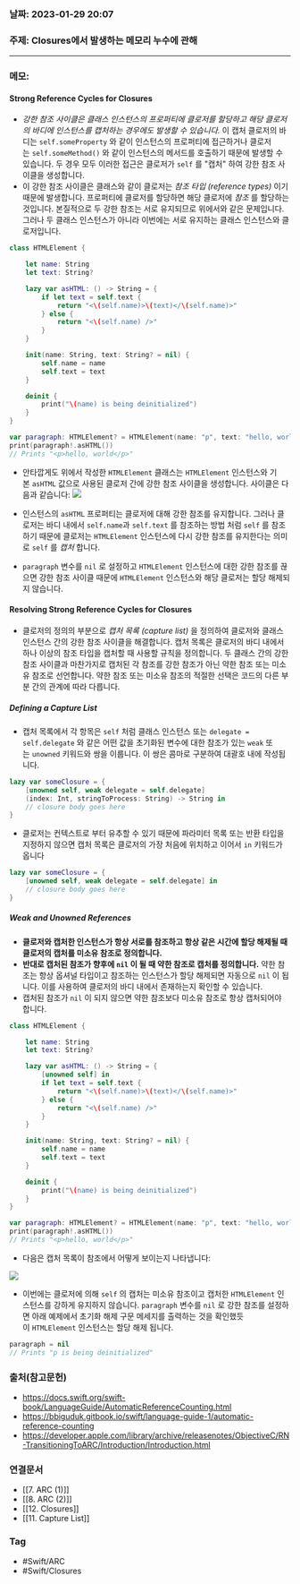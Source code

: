 ### 날짜: 2023-01-29 20:07

### 주제: Closures에서 발생하는 메모리 누수에 관해
---
### 메모: 
#### Strong Reference Cycles for Closures
- *강한 참조 사이클은 클래스 인스턴스의 프로퍼티에 클로저를 할당하고 해당 클로저의 바디에 인스턴스를 캡처하는 경우에도 발생할 수 있습니다.* 이 캡처 클로저의 바디는 `self.someProperty` 와 같이 인스턴스의 프로퍼티에 접근하거나 클로저는 `self.someMethod()` 와 같이 인스턴스의 메서드를 호출하기 때문에 발생할 수 있습니다. 두 경우 모두 이러한 접근은 클로저가 `self` 를 "캡처" 하여 강한 참조 사이클을 생성합니다.
- 이 강한 참조 사이클은 클래스와 같이 클로저는 _참조 타입 (reference types)_ 이기 때문에 발생합니다. 프로퍼티에 클로저를 할당하면 해당 클로저에 _참조_ 를 할당하는 것입니다. 본질적으로 두 강한 참조는 서로 유지되므로 위에서와 같은 문제입니다. 그러나 두 클래스 인스턴스가 아니라 이번에는 서로 유지하는 클래스 인스턴스와 클로저입니다.
~~~ swift 
class HTMLElement {

    let name: String
    let text: String?

    lazy var asHTML: () -> String = {
        if let text = self.text {
            return "<\(self.name)>\(text)</\(self.name)>"
        } else {
            return "<\(self.name) />"
        }
    }

    init(name: String, text: String? = nil) {
        self.name = name
        self.text = text
    }

    deinit {
        print("\(name) is being deinitialized")
    }
}

var paragraph: HTMLElement? = HTMLElement(name: "p", text: "hello, world")
print(paragraph!.asHTML())
// Prints "<p>hello, world</p>"
~~~
- 안타깝게도 위에서 작성한 `HTMLElement` 클래스는 `HTMLElement` 인스턴스와 기본 `asHTML` 값으로 사용된 클로저 간에 강한 참조 사이클을 생성합니다. 사이클은 다음과 같습니다:
![](https://95735008-files.gitbook.io/~/files/v0/b/gitbook-x-prod.appspot.com/o/spaces%2F-M7Zt2HBfR67oi6QnKHI%2Fuploads%2Fgit-blob-7c3e17c9e77d33e16d17922a05db18158d46523d%2F24_closureReferenceCycle01_2x.png?alt=media)

- 인스턴스의 `asHTML` 프로퍼티는 클로저에 대해 강한 참조를 유지합니다. 그러나 클로저는 바디 내에서 `self.name`과 `self.text` 를 참조하는 방법 처럼 `self` 를 참조하기 때문에 클로저는 `HTMLElement` 인스턴스에 다시 강한 참조를 유지한다는 의미로 `self` 를 _캡처_ 합니다.
- `paragraph` 변수를 `nil` 로 설정하고 `HTMLElement` 인스턴스에 대한 강한 참조를 끊으면 강한 참조 사이클 때문에 `HTMLElement` 인스턴스와 해당 클로저는 할당 해제되지 않습니다.
#### Resolving Strong Reference Cycles for Closures
- 클로저의 정의의 부분으로 _캡처 목록 (capture list)_ 을 정의하여 클로저와 클래스 인스턴스 간의 강한 참조 사이클을 해결합니다. 캡처 목록은 클로저의 바디 내에서 하나 이상의 참조 타입을 캡처할 때 사용할 규칙을 정의합니다. 두 클래스 간의 강한 참조 사이클과 마찬가지로 캡처된 각 참조를 강한 참조가 아닌 약한 참조 또는 미소유 참조로 선언합니다. 약한 참조 또는 미소유 참조의 적절한 선택은 코드의 다른 부분 간의 관계에 따라 다릅니다.
##### Defining a Capture List
- 캡처 목록에서 각 항목은 `self` 처럼 클래스 인스턴스 또는 `delegate = self.delegate` 와 같은 어떤 값을 초기화된 변수에 대한 참조가 있는 `weak` 또는 `unowned` 키워드와 쌍을 이룹니다. 이 쌍은 콤마로 구분하여 대괄호 내에 작성됩니다.
~~~ swift 
lazy var someClosure = {
    [unowned self, weak delegate = self.delegate]
    (index: Int, stringToProcess: String) -> String in
    // closure body goes here
}
~~~
- 클로저는 컨텍스트로 부터 유추할 수 있기 때문에 파라미터 목록 또는 반환 타입을 지정하지 않으면 캡처 목록은 클로저의 가장 처음에 위치하고 이어서 `in` 키워드가 옵니다
~~~ swift 
lazy var someClosure = {
    [unowned self, weak delegate = self.delegate] in
    // closure body goes here
}
~~~
##### Weak and Unowned References
- **클로저와 캡처한 인스턴스가 항상 서로를 참조하고 항상 같은 시간에 할당 해제될 때 클로저의 캡처를 미소유 참조로 정의합니다.**
- **반대로 캡처된 참조가 향후에 `nil` 이 될 때 약한 참조로 캡처를 정의합니다.** 약한 참조는 항상 옵셔널 타입이고 참조하는 인스턴스가 할당 해제되면 자동으로 `nil` 이 됩니다. 이를 사용하여 클로저의 바디 내에서 존재하는지 확인할 수 있습니다.
- 캡처된 참조가 `nil` 이 되지 않으면 약한 참조보다 미소유 참조로 항상 캡처되어야 합니다.
~~~ swift 
class HTMLElement {

    let name: String
    let text: String?

    lazy var asHTML: () -> String = {
        [unowned self] in
        if let text = self.text {
            return "<\(self.name)>\(text)</\(self.name)>"
        } else {
            return "<\(self.name) />"
        }
    }

    init(name: String, text: String? = nil) {
        self.name = name
        self.text = text
    }

    deinit {
        print("\(name) is being deinitialized")
    }
}

var paragraph: HTMLElement? = HTMLElement(name: "p", text: "hello, world")
print(paragraph!.asHTML())
// Prints "<p>hello, world</p>"
~~~
- 다음은 캡처 목록이 참조에서 어떻게 보이는지 나타냅니다:

![](https://95735008-files.gitbook.io/~/files/v0/b/gitbook-x-prod.appspot.com/o/spaces%2F-M7Zt2HBfR67oi6QnKHI%2Fuploads%2Fgit-blob-978876c83622683edd32815380499f2a48921097%2F24_closureReferenceCycle02_2x.png?alt=media)
- 이번에는 클로저에 의해 `self` 의 캡처는 미소유 참조이고 캡처한 `HTMLElement` 인스턴스를 강하게 유지하지 않습니다. `paragraph` 변수를 `nil` 로 강한 참조를 설정하면 아래 예제에서 초기화 해제 구문 메세지를 출력하는 것을 확인했듯이 `HTMLElement` 인스턴스는 할당 해제 됩니다.
~~~ swift 
paragraph = nil
// Prints "p is being deinitialized"
~~~

### 출처(참고문헌) 
- https://docs.swift.org/swift-book/LanguageGuide/AutomaticReferenceCounting.html
- https://bbiguduk.gitbook.io/swift/language-guide-1/automatic-reference-counting
- https://developer.apple.com/library/archive/releasenotes/ObjectiveC/RN-TransitioningToARC/Introduction/Introduction.html

### 연결문서 
- [[7. ARC  (1)]]
- [[8. ARC (2)]]
- [[12. Closures]]
- [[11. Capture List]]

### Tag
- #Swift/ARC 
- #Swift/Closures